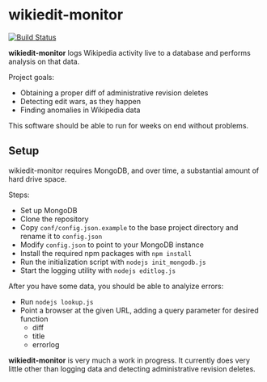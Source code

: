# wikiedit-monitor

[![Build Status](https://travis-ci.org/leebradley/wikiedit-monitor.svg?branch=master)](https://travis-ci.org/leebradley/wikiedit-monitor)

**wikiedit-monitor** logs Wikipedia activity live to a database and performs analysis on that data.

Project goals:
* Obtaining a proper diff of administrative revision deletes
* Detecting edit wars, as they happen
* Finding anomalies in Wikipedia data

This software should be able to run for weeks on end without problems.

## Setup
wikiedit-monitor requires MongoDB, and over time, a substantial amount of hard drive space.

Steps:
* Set up MongoDB
* Clone the repository
* Copy `conf/config.json.example` to the base project directory and rename it to `config.json`
* Modify `config.json` to point to your MongoDB instance
* Install the required npm packages with `npm install`
* Run the initialization script with `nodejs init_mongodb.js`
* Start the logging utility with `nodejs editlog.js`

After you have some data, you should be able to analyize errors:
* Run `nodejs lookup.js`
* Point a browser at the given URL, adding a query parameter for desired function
  * diff
  * title
  * errorlog

**wikiedit-monitor** is very much a work in progress. It currently does very little other than logging data and detecting administrative revision deletes.
